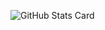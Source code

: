 ![GitHub Stats Card](https://github-readme-stats.vercel.app/api?username=dodobird181&theme=radical&hide_border=true&count_private=true&show_icons=true)
 
